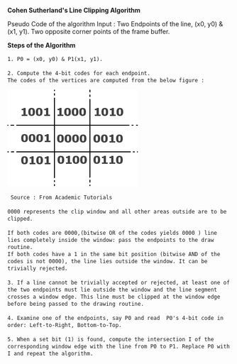 **Cohen Sutherland's Line Clipping Algorithm**

Pseudo Code of the algorithm
Input : Two Endpoints of the line, (x0, y0) & (x1, y1).
Two opposite corner points of the frame buffer.

**Steps of the Algorithm**


    1. P0 = (x0, y0) & P1(x1, y1).

    2. Compute the 4-bit codes for each endpoint.
    The codes of the vertices are computed from the below figure :

<img  src="images/code-block.png">

     Source : From Academic Tutorials

    0000 represents the clip window and all other areas outside are to be clipped.

    If both codes are 0000,(bitwise OR of the codes yields 0000 ) line lies completely inside the window: pass the endpoints to the draw routine.
    If both codes have a 1 in the same bit position (bitwise AND of the codes is not 0000), the line lies outside the window. It can be trivially rejected.

    3. If a line cannot be trivially accepted or rejected, at least one of the two endpoints must lie outside the window and the line segment crosses a window edge. This line must be clipped at the window edge before being passed to the drawing routine.

    4. Examine one of the endpoints, say P0 and read  P0's 4-bit code in order: Left-to-Right, Bottom-to-Top.

    5. When a set bit (1) is found, compute the intersection I of the corresponding window edge with the line from P0 to P1. Replace P0 with I and repeat the algorithm.

